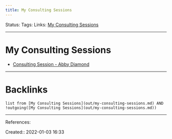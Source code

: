 ```yaml
---
title: My Consulting Sessions
---
```

Status: 
Tags: 
Links: [My Consulting Sessions](out/my-consulting-sessions.md)
___
# My Consulting Sessions
- [Consulting Session - Abby Diamond](out/consulting-session-abby-diamond.md)
___
# Backlinks
```dataview
list from [My Consulting Sessions](out/my-consulting-sessions.md) AND !outgoing([My Consulting Sessions](out/my-consulting-sessions.md))
```
___
References:

Created:: 2022-01-03 16:33
